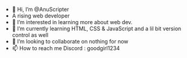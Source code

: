 - 👋 Hi, I’m @AnuScripter
- A rising web developer 
- 👀 I’m interested in learning more about web dev. 
- 🌱 I’m currently learning HTML, CSS & JavaScript and a lil bit version control as well
- 💞️ I’m looking to collaborate on nothing for now
- 📫 How to reach me Discord : goodgirl1234      

<!---
AnuScripter/AnuScripter is a ✨ special ✨ repository because its `README.md` (this file) appears on your GitHub profile.
You can click the Preview link to take a look at your changes.
--->
